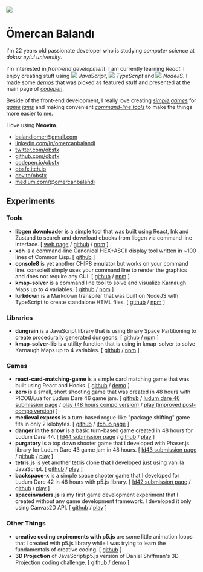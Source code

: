 # ![](/home/obsfx/Desktop/obsfx.github.io/static/imgs/pp.jpg)

# Ömercan Balandı

I'm 22 years old passionate developer who is studying *computer science* at *dokuz eylul university*.


I'm interested in *front-end development*. I am currently learning *React*. I enjoy creating stuff using ![](/home/obsfx/Desktop/obsfx.github.io/static/imgs/js.jpg) *JavaScript*, ![](/home/obsfx/Desktop/obsfx.github.io/static/imgs/ts.jpg) *TypeScript* and ![](/home/obsfx/Desktop/obsfx.github.io/static/imgs/njs.jpg) *NodeJS*. I made some [*demos*](https://codepen.io/obsfx/full/zYYGowP) that was picked as featured stuff and presented at the main page of [*codepen*](https://codepen.io/obsfx). 


Beside of the front-end development, I really love creating [*simple games*](https://obsfx.itch.io/medieval-express) for [*game jams*](https://ldjam.com/users/omercanbalandi/games) and making convenient [*command-line tools*](https://github.com/obsfx/libgen-downloader) to make the things more easier to me.


I love using **Neovim**.

- [balandiomer@gmail.com](mailto:balandiomer@gmail.com)
- [linkedin.com/in/omercanbalandi](https://www.linkedin.com/in/omercanbalandi/)
- [twitter.com/obsfx](https://twitter.com/obsfx)
- [github.com/obsfx](https://github.com/obsfx)
- [codepen.io/obsfx](https://codepen.io/obsfx)
- [obsfx.itch.io](https://obsfx.itch.io/)
- [dev.to/obsfx](https://dev.to/obsfx)
- [medium.com/@omercanbalandi](https://medium.com/@omercanbalandi)

## Experiments

### Tools

- **libgen downloader** is a simple tool that was built using React, Ink and Zustand to search and download ebooks from libgen via command line interface. [ [web page](https://obsfx.github.io/libgen-downloader/) / [github](https://github.com/obsfx/libgen-downloader) / [npm](https://www.npmjs.com/package/libgen-downloader) ]
- **xeh** is a command-line Canonical HEX+ASCII display tool written in ~100 lines of Common Lisp. [ [github](https://github.com/obsfx/xeh) ]
- **console8** is yet another CHIP8 emulator but works on your command line. console8 simply uses your command line to render the graphics and does not require any GUI. [ [github](https://github.com/obsfx/console8) / [npm](https://www.npmjs.com/package/console8) ]
- **kmap-solver** is a command line tool to solve and visualize Karnaugh Maps up to 4 variables. [ [github](https://github.com/obsfx/kmap-solver) / [npm](https://www.npmjs.com/package/kmap-solver) ]
- **lurkdown** is a Markdown transpiler that was built on NodeJS with TypeScript to create standalone HTML files. [ [github](https://github.com/obsfx/lurkdown) / [npm](https://www.npmjs.com/package/lurkdown) ]

### Libraries

- **dungrain** is a JavaScript library that is using Binary Space Partitioning to create procedurally generated dungeons. [ [github](https://github.com/obsfx/dungrain) / [npm](https://www.npmjs.com/package/dungrain) ]
- **kmap-solver-lib** is a utility function that is using in kmap-solver to solve Karnaugh Maps up to 4 variables. [ [github](https://github.com/obsfx/kmap-solver-lib) / [npm](https://www.npmjs.com/package/kmap-solver-lib) ]

### Games

- **react-card-matching-game** is a simple card matching game that was built using React and Hooks. [ [github](https://github.com/obsfx/react-card-matching-game) / [demo](https://obsfx.github.io/react-card-matching-game/) ]
- **zero** is a small, short shooting game that was created in 48 hours with PICO8/Lua for Ludum Dare 46 game jam.  [ [github](https://github.com/obsfx/zero-ld46) / [ludum dare 46 submission page](https://ldjam.com/events/ludum-dare/46/zero) / [play (48 hours compo version)](https://obsfx.github.io/zero/) / [play (improved post-compo version)](https://obsfx.github.io/zero/postcompo/) ]
- **medieval express** is a turn-based rogue-like "package shifting" game fits in only 2 kilobytes. [ [github](https://github.com/obsfx/2kplus-jam-medieval-express) / [itch.io page](https://obsfx.itch.io/medieval-express) ]
- **danger in the snow** is a basic turn-based game created in 48 hours for Ludum Dare 44. [ [ld44 submission page](https://ldjam.com/events/ludum-dare/44/danger-in-the-snow) / [github](https://github.com/obsfx/ld44-danger-in-the-snow) / [play](https://obsfx.github.io/games/jams/ld44_dangerinthesnow) ]
- **purgatory** is a top down shooter game that i developed with Phaser.js library for Ludum Dare 43 game jam in 48 hours. [ [ld43 submission page](https://ldjam.com/events/ludum-dare/43/purgatory) / [github](https://github.com/obsfx/ld43-purgatory) / [play](https://obsfx.github.io/games/jams/ld43_purgatory) ]
- **tetris.js** is yet another tetris clone that I developed just using vanilla JavaScript. [ [github](https://github.com/obsfx/tetris-js) / [play](https://obsfx.github.io/games/others/tetrisjs) ]
- **backspace-x** is a simple space shooter game that I developed for Ludum Dare 42 in 48 hours with p5.js library. [ [ld42 submission page](https://ldjam.com/events/ludum-dare/42/backspace-x) / [github](https://github.com/obsfx/ld42-backspace-x) / [play](https://obsfx.github.io/games/jams/ld42_backspacex) ]
- **spaceinvaders.js** is my first game development experiment that I created without any game development framework. I developed it only using Canvas2D API. [ [github](https://github.com/obsfx/spaceinvaders.js) / [play](https://obsfx.github.io/games/others/spaceinvadersjs) ]

### Other Things

- **creative coding expirements with p5.js** are some little animation loops that I created with p5.js library while I was trying to learn the fundamentals of creative coding. [ [github](https://github.com/obsfx/creativecoding-practices-with-p5js/) ]
- **3D Projection** of JavaScript/p5.js version of Daniel Shiffman's 3D Projection coding challenge. [ [github](https://github.com/obsfx/3DRotation-p5js) / [demo](https://obsfx.github.io/jsworks/3dprojection) ]

